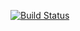 [![Build Status](https://travis-ci.org/devinstevenson/intoflask.svg?branch=master)](https://travis-ci.org/devinstevenson/intoflask)
